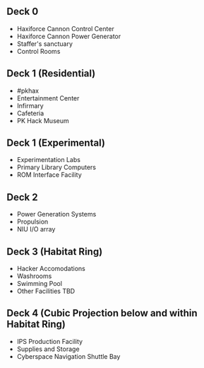 ## Deck 0
- Haxiforce Cannon Control Center
- Haxiforce Cannon Power Generator
- Staffer's sanctuary
- Control Rooms

## Deck 1 (Residential)
- #pkhax
- Entertainment Center
- Infirmary
- Cafeteria
- PK Hack Museum

## Deck 1 (Experimental)
- Experimentation Labs
- Primary Library Computers
- ROM Interface Facility

## Deck 2
- Power Generation Systems
- Propulsion
- NIU I/O array

## Deck 3 (Habitat Ring)
- Hacker Accomodations
- Washrooms
- Swimming Pool
- Other Facilities TBD

## Deck 4 (Cubic Projection below and within Habitat Ring)
- IPS Production Facility
- Supplies and Storage
- Cyberspace Navigation Shuttle Bay